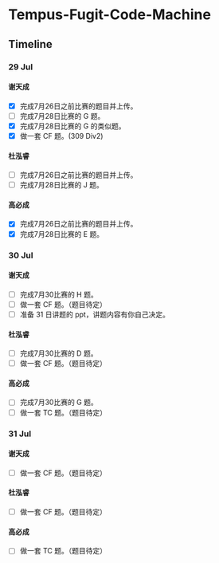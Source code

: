 #  Tempus-Fugit-Code-Machine

## Timeline

### 29 Jul

#### 谢天成
- [x] 完成7月26日之前比赛的题目并上传。
- [ ] 完成7月28日比赛的 G 题。
- [x] 完成7月28日比赛的 G 的类似题。
- [x] 做一套 CF 题。(309 Div2)

#### 杜泓睿
- [ ] 完成7月26日之前比赛的题目并上传。
- [ ] 完成7月28日比赛的 J 题。

#### 高必成
- [x] 完成7月26日之前比赛的题目并上传。
- [x] 完成7月28日比赛的 E 题。

### 30 Jul

#### 谢天成
- [ ] 完成7月30比赛的 H 题。
- [ ] 做一套 CF 题。（题目待定）
- [ ] 准备 31 日讲题的 ppt，讲题内容有你自己决定。

#### 杜泓睿
- [ ] 完成7月30比赛的 D 题。
- [ ] 做一套 CF 题。（题目待定）

#### 高必成
- [ ] 完成7月30比赛的 G 题。
- [ ] 做一套 TC 题。（题目待定）

### 31 Jul

#### 谢天成
- [ ] 做一套 CF 题。（题目待定）

#### 杜泓睿
- [ ] 做一套 CF 题。（题目待定）

#### 高必成
- [ ] 做一套 TC 题。（题目待定）
